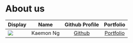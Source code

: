 # About us

Display |   Name    |           Github Profile           | Portfolio 
--------|:---------:|:----------------------------------:|:---------:
![](https://via.placeholder.com/100.png?text=Photo) | Kaemon Ng | [Github](https://github.com/KN-CY) | [Portfolio](docs/team/kaemonng.md)

